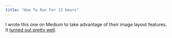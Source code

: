 ```yaml
---
title: "How To Run For 13 Hours"
---
```


I wrote this one on Medium to take advantage of their image layout features. It [turned out pretty well](https://medium.com/@andrewpbrett/how-to-run-for-13-hours-737816851dc6).
